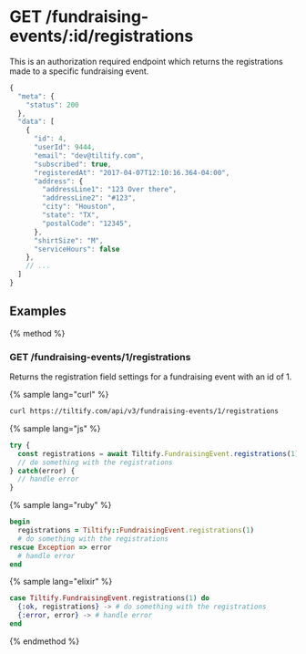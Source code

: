 # GET /fundraising-events/:id/registrations

This is an authorization required endpoint which returns the registrations made
to a specific fundraising event.

```js
{
  "meta": {
    "status": 200
  },
  "data": [
    {
      "id": 4,
      "userId": 9444,
      "email": "dev@tiltify.com",
      "subscribed": true,
      "registeredAt": "2017-04-07T12:10:16.364-04:00",
      "address": {
        "addressLine1": "123 Over there",
        "addressLine2": "#123",
        "city": "Houston",
        "state": "TX",
        "postalCode": "12345",
      },
      "shirtSize": "M",
      "serviceHours": false
    },
    // ...
  ]
}
```

## Examples

{% method %}
### GET /fundraising-events/1/registrations
Returns the registration field settings for a fundraising event with an id of 1.

{% sample lang="curl" %}
```bash
curl https://tiltify.com/api/v3/fundraising-events/1/registrations
```

{% sample lang="js" %}
```js
try {
  const registrations = await Tiltify.FundraisingEvent.registrations(1)
  // do something with the registrations
} catch(error) {
  // handle error
}
```

{% sample lang="ruby" %}
```ruby
begin
  registrations = Tiltify::FundraisingEvent.registrations(1)
  # do something with the registrations
rescue Exception => error
  # handle error
end
```

{% sample lang="elixir" %}
```elixir
case Tiltify.FundraisingEvent.registrations(1) do
  {:ok, registrations} -> # do something with the registrations
  {:error, error} -> # handle error
end
```

{% endmethod %}

